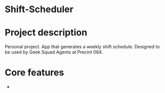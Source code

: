 # Shift-Scheduler

# Project description

Personal project. App that generates a weekly shift schedule. Designed to be used by Geek Squad Agents at Precint 084.

# Core features
- 

